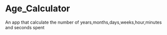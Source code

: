 # Age_Calculator
An app that calculate the number of years,months,days,weeks,hour,minutes and seconds spent 
